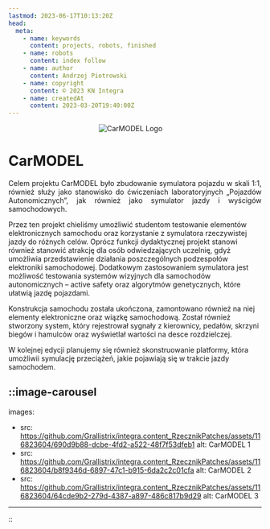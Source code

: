 ```yaml
---
lastmod: 2023-06-17T10:13:20Z
head:
  meta:
    - name: keywords
      content: projects, robots, finished
    - name: robots
      content: index follow
    - name: author
      content: Andrzej Piotrowski
    - name: copyright
      content: © 2023 KN Integra
    - name: createdAt
      content: 2023-03-20T19:40:00Z
---
```



<p>
        <img src="https://github.com/Grallistrix/integra.content_RzecznikPatches/assets/116823604/439fe2cf-ea08-42c0-b7b0-92a9ee60a5eb" alt="CarMODEL Logo" style="max-height: 300px;  display: block; margin: 0; padding-left:180px">
</p>

# CarMODEL

<p style="text-align:justify">
Celem projektu CarMODEL było zbudowanie symulatora pojazdu w skali 1:1, również służy jako stanowisko do ćwiczeniach laboratoryjnych „Pojazdów Autonomicznych”, jak również jako symulator jazdy i wyścigów samochodowych.

Przez ten projekt chieliśmy umożliwić studentom testowanie elementów elektronicznych samochodu oraz korzystanie z symulatora rzeczywistej jazdy do różnych celów. Oprócz funkcji dydaktycznej projekt stanowi również stanowić atrakcję dla osób odwiedzających uczelnię, gdyż umożliwia przedstawienie działania poszczególnych podzespołów elektroniki samochodowej. Dodatkowym zastosowaniem symulatora jest możliwość testowania systemów wizyjnych dla samochodów autonomicznych – active safety oraz algorytmów genetycznych, które ułatwią jazdę pojazdami.

Konstrukcja samochodu została ukończona, zamontowano również na niej elementy elektroniczne oraz wiązkę samochodową. Został również stworzony system, który rejestrował sygnały z kierownicy, pedałów, skrzyni biegów i hamulców oraz wyświetlał wartości na desce rozdzielczej. 

W kolejnej edycji planujemy się również skonstruowanie platformy, która umożliwii symulację przeciążeń, jakie pojawiają się w trakcie jazdy samochodem. 
</p>

<!-- markdownlint-disable MD003 MD007 -->
::image-carousel
---
images:
- src: https://github.com/Grallistrix/integra.content_RzecznikPatches/assets/116823604/690d9b88-dcbe-4fd2-a522-48f7f53dfeb1
  alt: CarMODEL 1
- src: https://github.com/Grallistrix/integra.content_RzecznikPatches/assets/116823604/b8f9346d-6897-47c1-b915-6da2c2c01cfa
  alt: CarMODEL 2
- src: https://github.com/Grallistrix/integra.content_RzecznikPatches/assets/116823604/64cde9b2-279d-4387-a897-486c817b9d29
  alt: CarMODEL 3
---
::
<!-- markdownlint-enable MD003 MD007 -->
